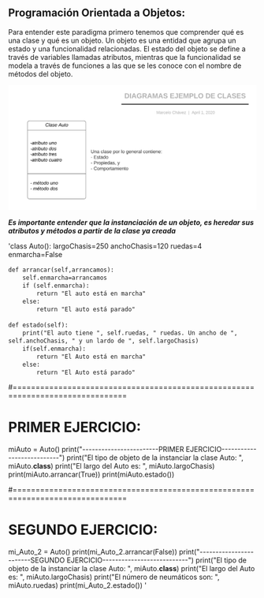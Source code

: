 ## Programación Orientada a Objetos:

Para entender este paradigma primero tenemos que comprender qué es una clase y qué es un objeto. Un objeto es una entidad que agrupa un
estado y una funcionalidad relacionadas. El estado del objeto se define a través de variables llamadas atributos, mientras que la funcionalidad
se modela a través de funciones a las que se les conoce con el nombre de métodos del objeto.

![](ejemplo_clase.png)

__*Es importante entender que la instanciación de un objeto, es heredar sus atributos y métodos a partir de la clase ya creada*__

'class Auto():
    largoChasis=250
    anchoChasis=120
    ruedas=4
    enmarcha=False

    def arrancar(self,arrancamos):
        self.enmarcha=arrancamos
        if (self.enmarcha):
            return "El auto está en marcha"
        else:
            return "El auto está parado"

    def estado(self):
        print("El auto tiene ", self.ruedas, " ruedas. Un ancho de ", self.anchoChasis, " y un lardo de ", self.largoChasis)
        if(self.enmarcha):
            return "El Auto está en marcha"
        else:
            return "El Auto está parado"

#===============================================================================
# PRIMER EJERCICIO:

miAuto = Auto()
print("------------------------PRIMER EJERCICIO---------------------------")
print("El tipo de objeto de la instanciar la clase Auto: ", miAuto.__class__)
print("El largo del Auto es: ", miAuto.largoChasis)
print(miAuto.arrancar(True))
print(miAuto.estado())

#===============================================================================
# SEGUNDO EJERCICIO:

mi_Auto_2 = Auto()
print(mi_Auto_2.arrancar(False))
print("------------------------SEGUNDO EJERCICIO---------------------------")
print("El tipo de objeto de la instanciar la clase Auto: ", miAuto.__class__)
print("El largo del Auto es: ", miAuto.largoChasis)
print("El número de neumáticos son: ", miAuto.ruedas)
print(mi_Auto_2.estado())
'
